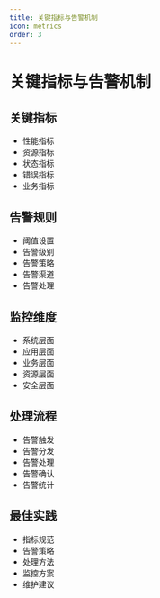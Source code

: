 ```yaml
---
title: 关键指标与告警机制
icon: metrics
order: 3
---
```


# 关键指标与告警机制

## 关键指标
- 性能指标
- 资源指标
- 状态指标
- 错误指标
- 业务指标

## 告警规则
- 阈值设置
- 告警级别
- 告警策略
- 告警渠道
- 告警处理

## 监控维度
- 系统层面
- 应用层面
- 业务层面
- 资源层面
- 安全层面

## 处理流程
- 告警触发
- 告警分发
- 告警处理
- 告警确认
- 告警统计

## 最佳实践
- 指标规范
- 告警策略
- 处理方法
- 监控方案
- 维护建议
